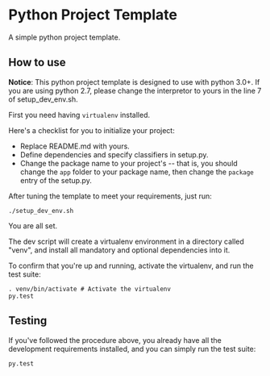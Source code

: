 # Python Project Template
A simple python project template.

## How to use
**Notice**: This python project template is designed to use with python 3.0+. If you are using python 2.7, please change the interpretor to yours in the line 7 of setup_dev_env.sh.

First you need having `virtualenv` installed.

Here's a checklist for you to initialize your project:
- Replace README.md with yours.
- Define dependencies and specify classifiers in setup.py.
- Change the package name to your project's -- that is, you should change the `app` folder to your package name, then change the `package` entry of the setup.py.

After tuning the template to meet your requirements, just run:

```
./setup_dev_env.sh
```

You are all set.

The dev script will create a virtualenv environment in a directory called "venv", and install all mandatory and optional dependencies into it.

To confirm that you're up and running, activate the virtualenv, and run the test suite:
```
. venv/bin/activate # Activate the virtualenv
py.test
```

## Testing
If you've followed the procedure above, you already have all the development requirements installed, and you can simply run the test suite:
```
py.test
```